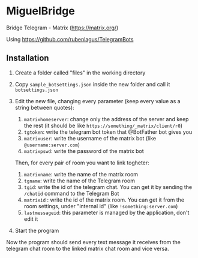 # MiguelBridge
Bridge Telegram - Matrix (https://matrix.org/)

Using https://github.com/rubenlagus/TelegramBots


## Installation
1. Create a folder called "files" in the working directory
2. Copy `sample_botsettings.json` inside the new folder and call it `botsettings.json`
3. Edit the new file, changing every parameter (keep every value as a string between quotes):
    1. `matrixhomeserver`: change only the address of the server and keep the rest (it should be like `https://something/_matrix/client/r0`)
    2. `tgtoken`: write the telegram bot token that @BotFather bot gives you
    3. `matrixuser`: write the username of the matrix bot (like `@username:server.com`)
    4. `matrixpswd`: write the password of the matrix bot
    
    Then, for every pair of room you want to link togheter:
    1. `matrixname`: write the name of the matrix room
    2. `tgname`: write the name of the Telegram room
    3. `tgid`: write the id of the telegram chat. You can get it by sending the `/chatid` command to the Telegram Bot
    4. `matrixid` : write the id of the matrix room. You can get it from the room settings, under "internal id" (like `!something:server.com`)
    5. `lastmessageid`: this parameter is managed by the application, don't edit it
4. Start the program

Now the program should send every text message it receives from the telegram chat room to the linked matrix chat room and vice versa.
